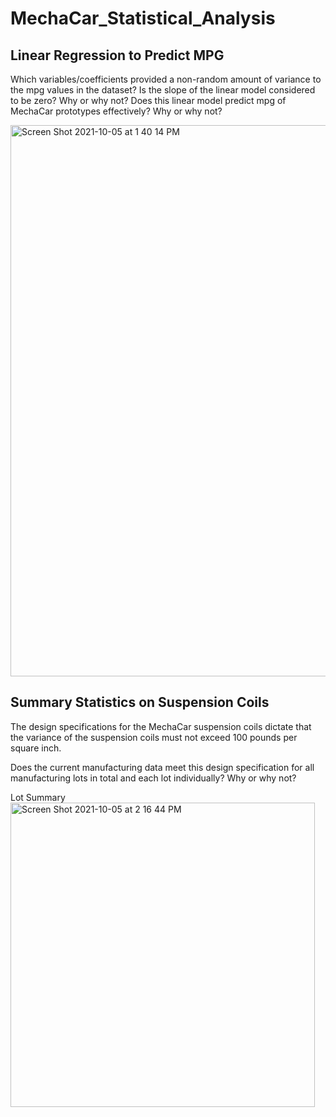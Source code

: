 # MechaCar_Statistical_Analysis



## Linear Regression to Predict MPG
Which variables/coefficients provided a non-random amount of variance to the mpg values in the dataset?
Is the slope of the linear model considered to be zero? Why or why not?
Does this linear model predict mpg of MechaCar prototypes effectively? Why or why not?

<img width="882" alt="Screen Shot 2021-10-05 at 1 40 14 PM" src="https://user-images.githubusercontent.com/691355/136099384-8c0c5777-c4ba-47fb-9a91-b1354ecab8ba.png">


## Summary Statistics on Suspension Coils

The design specifications for the MechaCar suspension coils dictate that the variance of the suspension coils must not exceed 100 pounds per square inch. 

Does the current manufacturing data meet this design specification for all manufacturing lots in total and each lot individually? Why or why not?

Lot Summary
<img width="487" alt="Screen Shot 2021-10-05 at 2 16 44 PM" src="https://user-images.githubusercontent.com/691355/136103918-3da26026-296b-42ee-88e4-52b9de59ecac.png">

